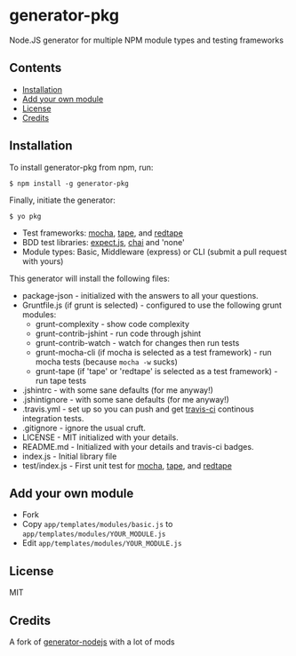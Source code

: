 # generator-pkg

Node.JS generator for multiple NPM module types and testing frameworks

<!-- [![Build Status](https://secure.travis-ci.org/yieme/generator-pkg.png?branch=master)](https://travis-ci.org/yieme/generator-pkg) -->

## Contents
<!-- START doctoc generated TOC please keep comment here to allow auto update -->
<!-- DON'T EDIT THIS SECTION, INSTEAD RE-RUN doctoc TO UPDATE -->
- [Installation](#installation)
- [Add your own module](#add-your-own-module)
- [License](#license)
- [Credits](#credits)

<!-- END doctoc generated TOC please keep comment here to allow auto update -->

## Installation

To install generator-pkg from npm, run:

```
$ npm install -g generator-pkg
```

Finally, initiate the generator:

```
$ yo pkg
```

- Test frameworks: [mocha](https://github.com/visionmedia/mocha), [tape](https://github.com/substack/tape),
and
[redtape](https://github.com/eugeneware/redtape)
- BDD test libraries: [expect.js](https://github.com/learnboost/expect.js),
[chai](https://github.com/chaijs/chai) and 'none'
- Module types: Basic, Middleware (express) or CLI (submit a pull request with yours)

This generator will install the following files:

* package-json - initialized with the answers to all your questions.
* Gruntfile.js (if grunt is selected) - configured to use the following grunt modules:
    * grunt-complexity - show code complexity
    * grunt-contrib-jshint - run code through jshint
    * grunt-contrib-watch - watch for changes then run tests
    * grunt-mocha-cli (if mocha is selected as a test framework) - run mocha
      tests (because `mocha -w` sucks)
    * grunt-tape (if 'tape' or 'redtape' is selected as a test framework) - run
      tape tests
* .jshintrc - with some sane defaults (for me anyway!)
* .jshintignore - with some sane defaults (for me anyway!)
* .travis.yml - set up so you can push and get [travis-ci](http://travis-ci.org)
   continous integration tests.
* .gitignore - ignore the usual cruft.
* LICENSE - MIT initialized with your details.
* README.md - Initialized with your details and travis-ci badges.
* index.js - Initial library file
* test/index.js - First unit test for [mocha](https://github.com/visionmedia/mocha), [tape](https://github.com/substack/tape),
and
[redtape](https://github.com/eugeneware/redtape)

## Add your own module

- Fork
- Copy ```app/templates/modules/basic.js``` to ```app/templates/modules/YOUR_MODULE.js```
- Edit ```app/templates/modules/YOUR_MODULE.js```

## License

MIT

## Credits

A fork of [generator-nodejs](https://github.com/eugeneware/generator-nodejs) with a lot of mods
